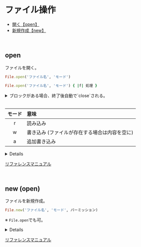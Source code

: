 # ファイル操作

- [開く【open】](#open)
- [新規作成【new】](#new)

<br>

<span id='open'></span>
## open

ファイルを開く。

```ruby
File.open('ファイル名', 'モード')

File.open('ファイル名', 'モード') { |f| 処理 }
```

<details><summary>ブロックがある場合、終了後自動で`close`される。</summary>

```ruby
# ブロックなし
file = File.open('test.txt', 'r')

p file  # => #<File:test.txt>

file.close

p file # => #<File:test.txt (closed)>
```

```ruby
# ブロックあり
file = File.open('test.txt', 'r') { |f| p f }  # => #<File:test.txt>

p file  # => #<File:test.txt (closed)>
```

</details>

<br>

| モード | 意味 |
|:------:|:-----|
| r | 読み込み |
| w | 書き込み (ファイルが存在する場合は内容を空に) |
| a | 追加書き込み |

<details>

```txt
# test.txt
Hello
```

<br>

**`r` (読み込み)**

```ruby
file = File.open('test.txt', 'r')

content = file.read

file.close

puts content  # => Hello
```

```ruby
# 書き込みは不可
file = File.open('test.txt', 'r')

file.write('World')  # => IOError (not opened for writing)
```

<br>

**`w` (書き込み)**

ファイル内は空になる。

```ruby
file = File.open('test.txt', 'w')

file.write('World')

file.close
```

```txt
# test.txt
World
```

```ruby
# 読み込みは不可
file = File.open('test.txt', 'w')

file.read  # => IOError (not opened for reading)
```

<br>

**`a`  (追記)**

ファイル末尾に追記する。

```ruby
file = File.open('test.txt', 'a')

file.write('World')

file.close
```

```txt
# test.txt
Hello
World
```

```ruby
# 読み込みは不可
file = File.open('test.txt', 'w')

file.read  # => IOError (not opened for reading)
```

</details>

[リファレンスマニュアル](https://docs.ruby-lang.org/ja/latest/method/Kernel/m/open.html)

<br>

<span id='new'></span>
## new (open)

ファイルを新規作成。

```ruby
File.new('ファイル名', 'モード', パーミッション)
```

※ `File.open`でも可。

<details>

```ruby
File.new('test.txt', 'r')  # => #<File:test.txt>
```

</details>

[リファレンスマニュアル](https://docs.ruby-lang.org/ja/latest/method/File/s/new.html)

